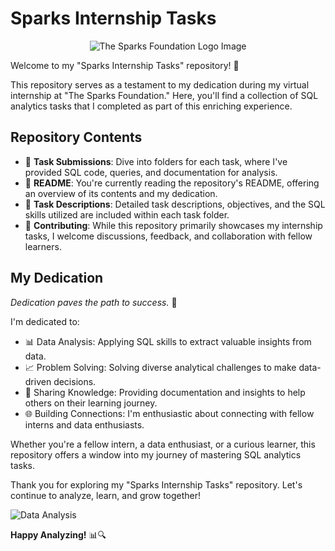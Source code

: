 # Sparks Internship Tasks

<div align="center">
  <img src="https://media.licdn.com/dms/image/C560BAQFgHU3sTF4LfQ/company-logo_200_200/0/1519895156650?e=2147483647&v=beta&t=e6J4j8gWdNCJ-Dhu6xEC2S3EB_6lcim27ymu6-zRQkg" alt="The Sparks Foundation Logo Image">
</div>

Welcome to my "Sparks Internship Tasks" repository! 🚀

This repository serves as a testament to my dedication during my virtual internship at "The Sparks Foundation." Here, you'll find a collection of SQL analytics tasks that I completed as part of this enriching experience.

## Repository Contents

- 📁 **Task Submissions**: Dive into folders for each task, where I've provided SQL code, queries, and documentation for analysis.
- 📄 **README**: You're currently reading the repository's README, offering an overview of its contents and my dedication.
- 📝 **Task Descriptions**: Detailed task descriptions, objectives, and the SQL skills utilized are included within each task folder.
- 🤝 **Contributing**: While this repository primarily showcases my internship tasks, I welcome discussions, feedback, and collaboration with fellow learners.

## My Dedication

_Dedication paves the path to success._ 💪

I'm dedicated to:

- 📊 Data Analysis: Applying SQL skills to extract valuable insights from data.
- 📈 Problem Solving: Solving diverse analytical challenges to make data-driven decisions.
- 📣 Sharing Knowledge: Providing documentation and insights to help others on their learning journey.
- 🌐 Building Connections: I'm enthusiastic about connecting with fellow interns and data enthusiasts.

Whether you're a fellow intern, a data enthusiast, or a curious learner, this repository offers a window into my journey of mastering SQL analytics tasks.

Thank you for exploring my "Sparks Internship Tasks" repository. Let's continue to analyze, learn, and grow together!

![Data Analysis](https://your-image-url.com/data_analysis_gif.gif)

**Happy Analyzing!** 📊🔍
